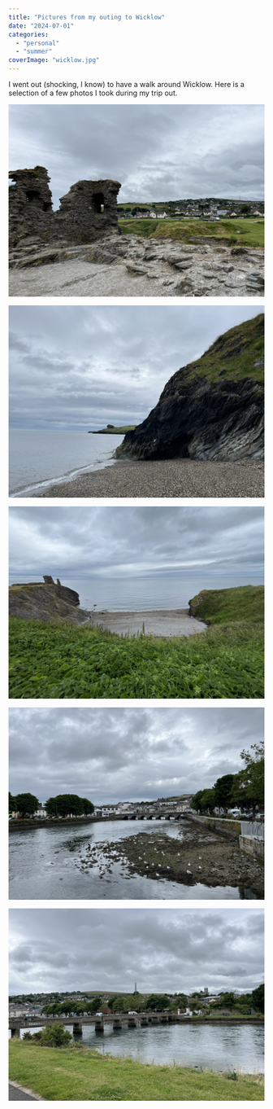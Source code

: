 ```yaml
---
title: "Pictures from my outing to Wicklow"
date: "2024-07-01"
categories: 
  - "personal"
  - "summer"
coverImage: "wicklow.jpg"
---
```


I went out (shocking, I know) to have a walk around Wicklow. Here is a selection of a few photos I took during my trip out.

![](images/F314B78B-060D-4987-B53A-EE231BCDFA18_1_102_o.jpeg)

![](images/F2B4EFD0-2134-4FFE-95C8-075A5CF24EF9_1_102_o.jpeg)

![](images/F1F7782C-C331-4B66-B8E6-8410FAD88752_1_102_o.jpeg)

![](images/AF7DCEF6-36DE-4EC4-A0BA-B474DD5E9E88_1_102_o.jpeg)

![](images/4CE7B06F-90BD-4FC5-BB34-50D0D2299DA1_1_102_o.jpeg)
